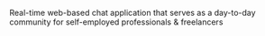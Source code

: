 Real-time web-based chat application that serves as a day-to-day community for self-employed professionals & freelancers
